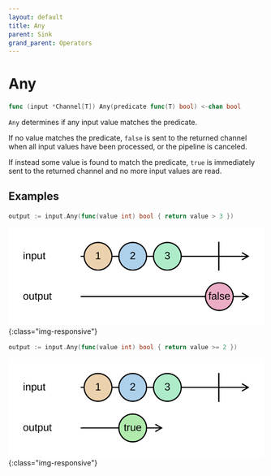 ```yaml
---
layout: default
title: Any
parent: Sink
grand_parent: Operators
---
```


<h1>Any</h1>

```go
func (input *Channel[T]) Any(predicate func(T) bool) <-chan bool
```

`Any` determines if any input value matches the predicate.

If no value matches the predicate, `false` is sent to the returned channel when all input values have been processed, or the pipeline is canceled.

If instead some value is found to match the predicate, `true` is immediately sent to the returned channel and no more input values are read.

<h2>Examples</h2>

```go
output := input.Any(func(value int) bool { return value > 3 })
```
![](../../../assets/images/diagrams/sink/any-1.svg){:class="img-responsive"}

```go
output := input.Any(func(value int) bool { return value >= 2 })
```
![](../../../assets/images/diagrams/sink/any-2.svg){:class="img-responsive"}